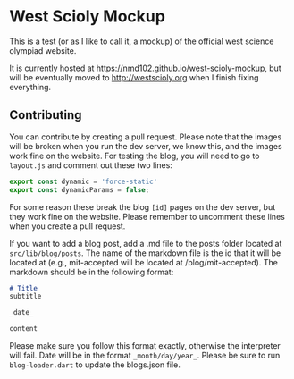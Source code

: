 # West Scioly Mockup
This is a test (or as I like to call it, a mockup) of the official west science olympiad website.

It is currently hosted at https://nmd102.github.io/west-scioly-mockup, but will be eventually moved to http://westscioly.org when I finish fixing everything.
## Contributing
You can contribute by creating a pull request.
Please note that the images will be broken when you run the dev server,
we know this, and the images work fine on the website.
For testing the blog, you will need to go to `layout.js` and comment out these two lines:
```javascript
export const dynamic = 'force-static'
export const dynamicParams = false;
```
For some reason these break the blog `[id]` pages on the dev server, but they work fine on the website. 
Please remember to uncomment these lines when you create a pull request.

If you want to add a blog post, add a .md file to the posts folder located at `src/lib/blog/posts`. 
The name of the markdown file is the id that it will be located at
(e.g., mit-accepted will be located at /blog/mit-accepted).
The markdown should be in the following format:
```markdown
# Title
subtitle

_date_

content
```
Please make sure you follow this format exactly, otherwise the interpreter will fail.
Date will be in the format `_month/day/year_`. Please be sure to run `blog-loader.dart` to update the blogs.json file.
